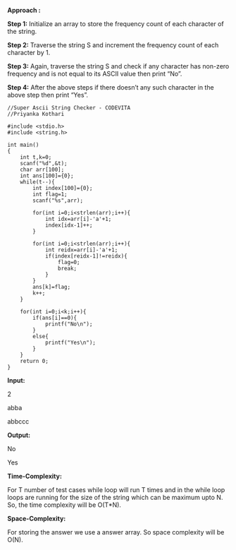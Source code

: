 
**Approach :**

**Step 1:**
Initialize an array to store the frequency count of each character of the string.

**Step 2:**
Traverse the string S and increment the frequency count of each character by 1.

**Step 3:**
Again, traverse the string S and check if any character has non-zero frequency and is not equal to its ASCII value then print “No”.

**Step 4:**
After the above steps if there doesn’t any such character in the above step then print “Yes”.

```
//Super Ascii String Checker - CODEVITA
//Priyanka Kothari

#include <stdio.h>
#include <string.h>

int main()
{
    int t,k=0;
    scanf("%d",&t);
    char arr[100];
    int ans[100]={0};
    while(t--){
        int index[100]={0};
        int flag=1;
        scanf("%s",arr);
        
        for(int i=0;i<strlen(arr);i++){
            int idx=arr[i]-'a'+1;
            index[idx-1]++;
        }
        
        for(int i=0;i<strlen(arr);i++){
            int reidx=arr[i]-'a'+1;
            if(index[reidx-1]!=reidx){
                flag=0;
                break;
            }
        }
        ans[k]=flag;
        k++;
    }
        
    for(int i=0;i<k;i++){
        if(ans[i]==0){
            printf("No\n");
        }
        else{
            printf("Yes\n");
        }
    }
    return 0;
}

```

**Input:**

2

abba

abbccc

**Output:**

No 

Yes

**Time-Complexity:**

For T number of test cases while loop will run T times and in the while loop
loops are running for the size of the string which can be maximum upto N. So, the time complexity will be O(T*N).

**Space-Complexity:**

For storing the answer we use a answer array. So space complexity will be O(N).
